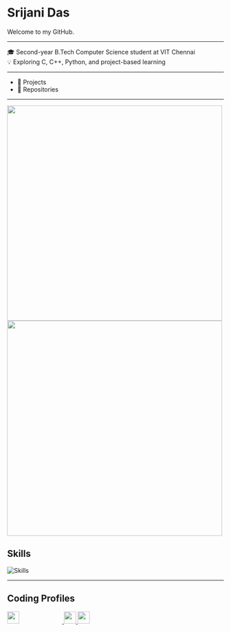 # Srijani Das

Welcome to my GitHub.

---

🎓 Second-year B.Tech Computer Science student at VIT Chennai  
💡 Exploring C, C++, Python, and project-based learning 

---

- 🔧 Projects  
- 📁 Repositories
---

<img src="https://github-readme-stats.vercel.app/api?username=Srijani-Das07&show_icons=true&theme=radical" width="500" />
<br>
<img src="https://nirzak-streak-stats.vercel.app/?user=Srijani-Das07&theme=radical&hide_border=false" width="500" />




## Skills

<img src="https://skillicons.dev/icons?i=cpp,c,python" alt="Skills" />

---

## Coding Profiles

<p align="left">
  <a href="https://leetcode.com/u/Srijani_Das07/" target="_blank">
    <img src="https://img.shields.io/badge/LeetCode-orange?style=for-the-badge&logo=leetcode&logoColor=black&labelColor=orange&color=black" height="28" style="margin-right: 100px;" />
  </a>
  <a href="https://www.hackerrank.com/profile/srijani0107" target="_blank">
    <img src="https://img.shields.io/badge/HackerRank-%232EC866.svg?&style=for-the-badge&logo=HackerRank&logoColor=white" height="28" />
  </a>
  <a href="https://www.codechef.com/users/srijani_das01" target="_blank">
    <img src="https://img.shields.io/badge/CodeChef-5B4638?style=for-the-badge&logo=codechef&logoColor=white" height="28" />
  </a>
</p>








